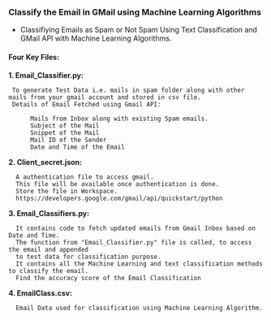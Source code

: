 ### Classify the Email in GMail using Machine Learning Algorithms

* Classifiying Emails as Spam or Not Spam Using Text Classification and GMail API with Machine Learning Algorithms.

#### Four Key Files:

**1. Email_Classifier.py:**
     
     To generate Test Data i.e. mails in spam folder along with other mails from your gmail account and stored in csv file.
     Details of Email Fetched using Gmail API:
          
          Mails from Inbox along with existing Spam emails.
          Subject of the Mail
          Snippet of the Mail
          Mail ID of the Sender
          Date and Time of the Email

**2. Client_secret.json:**
      
      A authentication file to access gmail.
      This file will be available once authentication is done.
      Store the file in Workspace.
      https://developers.google.com/gmail/api/quickstart/python
      
**3. Email_Classifiers.py:**
      
      It contains code to fetch updated emails from Gmail Inbox based on Date and Time.
      The function from "Email_Classifier.py" file is called, to access the email and appended 
      to test data for classification purpose.
      It contains all the Machine Learning and text classification methods to classify the email.
      Find the accuracy score of the Email Classification
      
**4. EmailClass.csv:**

      Email Data used for classification using Machine Learning Algorithm.
